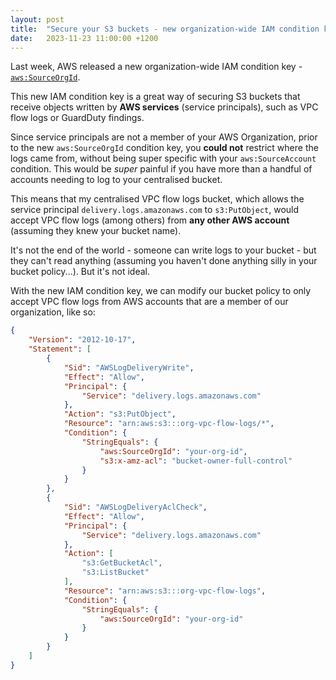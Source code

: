 ```yaml
---
layout: post
title:  "Secure your S3 buckets - new organization-wide IAM condition key 🥳"
date:   2023-11-23 11:00:00 +1200
---
```


Last week, AWS released a new organization-wide IAM condition key - [`aws:SourceOrgId`](https://aws.amazon.com/about-aws/whats-new/2023/11/organization-wide-iam-condition-keys-restrict-aws-service-to-service-requests/). 

This new IAM condition key is a great way of securing S3 buckets that receive objects written by **AWS services** (service principals), such as VPC flow logs or GuardDuty findings.

Since service principals are not a member of your AWS Organization, prior to the new `aws:SourceOrgId` condition key, you **could not** restrict where the logs came from, without being super specific with your `aws:SourceAccount` condition. This would be _super_ painful if you have more than a handful of accounts needing to log to your centralised bucket.

This means that my centralised VPC flow logs bucket, which allows the service principal `delivery.logs.amazonaws.com` to `s3:PutObject`, would accept VPC flow logs (among others) from **any other AWS account** (assuming they knew your bucket name).

It's not the end of the world - someone can write logs to your bucket - but they can't read anything (assuming you haven't done anything silly in your bucket policy...). But it's not ideal. 

With the new IAM condition key, we can modify our bucket policy to only accept VPC flow logs from AWS accounts that are a member of our organization, like so:

``` json
{
    "Version": "2012-10-17",
    "Statement": [
        {
            "Sid": "AWSLogDeliveryWrite",
            "Effect": "Allow",
            "Principal": {
                "Service": "delivery.logs.amazonaws.com"
            },
            "Action": "s3:PutObject",
            "Resource": "arn:aws:s3:::org-vpc-flow-logs/*",
            "Condition": {
                "StringEquals": {
                    "aws:SourceOrgId": "your-org-id",
                    "s3:x-amz-acl": "bucket-owner-full-control"
                }
            }
        },
        {
            "Sid": "AWSLogDeliveryAclCheck",
            "Effect": "Allow",
            "Principal": {
                "Service": "delivery.logs.amazonaws.com"
            },
            "Action": [
                "s3:GetBucketAcl",
                "s3:ListBucket"
            ],
            "Resource": "arn:aws:s3:::org-vpc-flow-logs",
            "Condition": {
                "StringEquals": {
                    "aws:SourceOrgId": "your-org-id"
                }
            }
        }
    ]
}
```